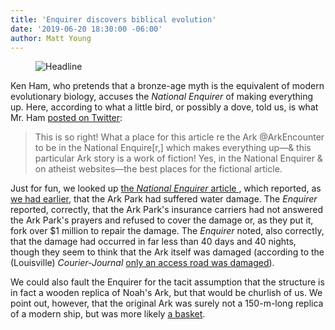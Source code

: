 ```yaml
---
title: 'Enquirer discovers biblical evolution'
date: '2019-06-20 18:30:00 -06:00'
author: Matt Young
---
```

<figure>
<img src="/PT/uploads/2019/National_Enquirer_Piece_With_Caption_600.jpg" alt="Headline"/>
<figcaption>
</figcaption>
</figure>

Ken Ham, who pretends that a bronze-age myth is the equivalent of modern evolutionary biology, accuses the <i>National Enquirer</i> of making everything up. Here, according to what a little bird, or possibly a dove, told us, is what Mr. Ham <a href="https://twitter.com/aigkenham/status/1140245689378791424">posted on Twitter</a>:

<blockquote>This is so right!  What a place for this article re the Ark @ArkEncounter to be in the National Enquire[r,] which makes everything up&mdash;& this particular Ark story is a work of fiction!  Yes, in the National Enquirer & on atheist websites&mdash;the best places for the fictional article.</blockquote>

Just for fun, we looked up <a href="https://www.pressreader.com/usa/national-enquirer/20190617/textview"> the <i>National Enquirer</i> article </a>, which reported, as <a href="https://pandasthumb.org/archives/2019/05/act_of_god.html/">we had earlier</a>, that the Ark Park had suffered water damage. The <i>Enquirer</i> reported, correctly, that the Ark Park's insurance carriers had not answered the Ark Park's prayers and refused to cover the damage or, as they put it, fork over $1 million to repair the damage. The <i>Enquirer</i> noted, also correctly, that the damage had occurred in far less than 40 days and 40 nights, though they seem to think that the Ark itself was damaged (according to the (Louisville) <i>Courier-Journal</i> <a href="https://www.courier-journal.com/story/news/2019/05/24/ark-encounter-owners-sue-over-rain-damage/1220627001/">only an access road was damaged</a>). 

We could also fault the Enquirer for the tacit assumption that the structure is in fact a wooden replica of Noah's Ark, but that would be churlish of us. We point out, however, that the original Ark was surely not a 150-m-long replica of a modern ship, but was more likely <a href="https://pandasthumb.org/archives/2015/10/noahs-ark-was-a.html">a basket</a>.
